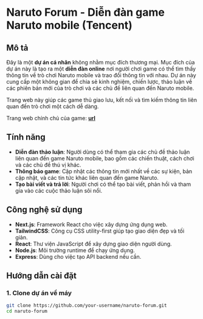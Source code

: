 # Naruto Forum - Diễn đàn game Naruto mobile (Tencent)

## Mô tả

Đây là một **dự án cá nhân** không nhằm mục đích thương mại. Mục đích của dự án này là tạo ra một **diễn đàn online** nơi người chơi game có thể tìm thấy thông tin về trò chơi Naruto mobile và trao đổi thông tin với nhau. Dự án này cung cấp một không gian để chia sẻ kinh nghiệm, chiến lược, thảo luận về các phiên bản mới của trò chơi và các chủ đề liên quan đến Naruto mobile.

Trang web này giúp các game thủ giao lưu, kết nối và tìm kiếm thông tin liên quan đến trò chơi một cách dễ dàng.

Trang web chính chủ của game: [**url**](https://hyrz.qq.com/main.shtml)

## Tính năng

- **Diễn đàn thảo luận**: Người dùng có thể tham gia các chủ đề thảo luận liên quan đến game Naruto mobile, bao gồm các chiến thuật, cách chơi và các chủ đề thú vị khác.
- **Thông báo game**: Cập nhật các thông tin mới nhất về các sự kiện, bản cập nhật, và các tin tức khác liên quan đến game Naruto.
- **Tạo bài viết và trả lời**: Người chơi có thể tạo bài viết, phản hồi và tham gia vào các cuộc thảo luận sôi nổi.

## Công nghệ sử dụng

- **Next.js**: Framework React cho việc xây dựng ứng dụng web.
- **TailwindCSS**: Công cụ CSS utility-first giúp tạo giao diện đẹp và tối giản.
- **React**: Thư viện JavaScript để xây dựng giao diện người dùng.
- **Node.js**: Môi trường runtime để chạy ứng dụng.
- **Express**: Dùng cho việc tạo API backend nếu cần.

## Hướng dẫn cài đặt

### 1. Clone dự án về máy

```bash
git clone https://github.com/your-username/naruto-forum.git
cd naruto-forum
```

